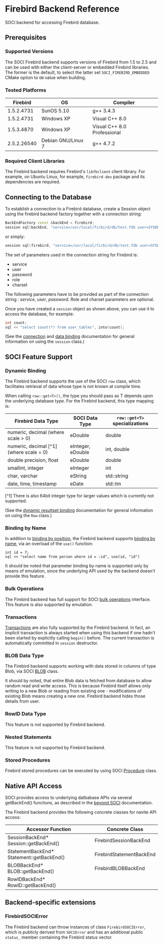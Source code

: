 # Firebird Backend Reference

SOCI backend for accessing Firebird database.

## Prerequisites

### Supported Versions

The SOCI Firebird backend supports versions of Firebird from 1.5 to 2.5 and can be used with
either the client-server or embedded Firebird libraries.
The former is the default, to select the latter set `SOCI_FIREBIRD_EMBEDDED` CMake option to `ON`
value when building.

### Tested Platforms

|Firebird |OS|Compiler|
|--- |--- |--- |
|1.5.2.4731|SunOS 5.10|g++ 3.4.3|
|1.5.2.4731|Windows XP|Visual C++ 8.0|
|1.5.3.4870|Windows XP|Visual C++ 8.0 Professional|
|2.5.2.26540|Debian GNU/Linux 7|g++ 4.7.2|

### Required Client Libraries

The Firebird backend requires Firebird's `libfbclient` client library.
For example, on Ubuntu Linux, for example, `firebird-dev` package and its dependencies are required.

## Connecting to the Database

To establish a connection to a Firebird database, create a Session object using the firebird
backend factory together with a connection string:

```cpp
BackEndFactory const &backEnd = firebird;
session sql(backEnd, "service=/usr/local/firbird/db/test.fdb user=SYSDBA password=masterkey");
```

or simply:

```cpp
session sql(firebird, "service=/usr/local/firbird/db/test.fdb user=SYSDBA password=masterkey");
```

The set of parameters used in the connection string for Firebird is:

* service
* user
* password
* role
* charset

The following parameters have to be provided as part of the connection string : *service*, *user*,
*password*. Role and charset parameters are optional.

Once you have created a `session` object as shown above, you can use it to access the database, for example:

```cpp
int count;
sql << "select count(*) from user_tables", into(count);
```

(See the [connection](../connections.md) and [data binding](../binding.md) documentation
for general information on using the `session` class.)

## SOCI Feature Support

### Dynamic Binding

The Firebird backend supports the use of the SOCI `row` class, which facilitates retrieval of data whose
type is not known at compile time.

When calling `row::get<T>()`, the type you should pass as T depends upon the underlying database type.
For the Firebird backend, this type mapping is:

|Firebird Data Type|SOCI Data Type|`row::get<T>` specializations|
|--- |--- |--- |
|numeric, decimal (where scale > 0)|eDouble|double|
|numeric, decimal [^1] (where scale = 0)|eInteger, eDouble|int, double|
|double precision, float|eDouble|double|
|smallint, integer|eInteger|int|
|char, varchar|eString|std::string|
|date, time, timestamp|eDate|std::tm|

[^1] There is also 64bit integer type for larger values which is
currently not supported.

(See the [dynamic resultset binding](../types.md#dynamic-binding) documentation for general information
on using the `Row` class.)

### Binding by Name

In addition to [binding by position](../binding.md#binding-by-position), the Firebird backend supports
[binding by name](../binding.md#binding-by-name), via an overload of the `use()` function:

    int id = 7;
    sql << "select name from person where id = :id", use(id, "id")

It should be noted that parameter binding by name is supported only by means of emulation,
since the underlying API used by the backend doesn't provide this feature.

### Bulk Operations

The Firebird backend has full support for SOCI [bulk operations](../binding.md#bulk-operations) interface.
This feature is also supported by emulation.

### Transactions

[Transactions](../transactions.md) are also fully supported by the Firebird backend.
In fact, an implicit transaction is always started when using this backend if one hadn't been
started by explicitly calling `begin()` before. The current transaction is automatically
committed in `session` destructor.

### BLOB Data Type

The Firebird backend supports working with data stored in columns of type Blob,
via SOCI [BLOB](../lobs.md) class.

It should by noted, that entire Blob data is fetched from database to allow random read and write access.
This is because Firebird itself allows only writing to a new Blob or reading from existing one -
modifications of existing Blob means creating a new one.
Firebird backend hides those details from user.

### RowID Data Type

This feature is not supported by Firebird backend.

### Nested Statements

This feature is not supported by Firebird backend.

### Stored Procedures

Firebird stored procedures can be executed by using SOCI [Procedure](../procedures.md) class.

## Native API Access

SOCI provides access to underlying datbabase APIs via several getBackEnd() functions,
as described in the [beyond SOCI](../beyond.md) documentation.

The Firebird backend provides the following concrete classes for navite API access:

|Accessor Function|Concrete Class|
|--- |--- |
|SessionBackEnd* Session::getBackEnd()|FirebirdSessionBackEnd|
|StatementBackEnd* Statement::getBackEnd()|FirebirdStatementBackEnd|
|BLOBBackEnd* BLOB::getBackEnd()|FirebirdBLOBBackEnd|
|RowIDBackEnd* RowID::getBackEnd()|

## Backend-specific extensions

### FirebirdSOCIError

The Firebird backend can throw instances of class `FirebirdSOCIError`, which is publicly derived
from `SOCIError` and has an additional public `status_` member containing the Firebird status vector.
